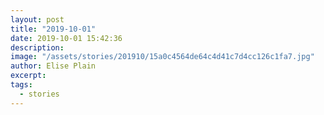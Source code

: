 ```yaml
---
layout: post
title: "2019-10-01"
date: 2019-10-01 15:42:36
description: 
image: "/assets/stories/201910/15a0c4564de64c4d41c7d4cc126c1fa7.jpg"
author: Elise Plain
excerpt: 
tags: 
  - stories
---
```



<p></p>
